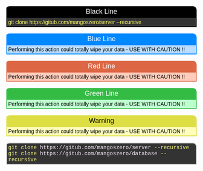 <style>
    .blackline
    {
        background-color: #000000;
        color: #FFFFFF;
        font-family: arial, sans-serif;
        font-size: 18px;
        text-align: center;
        padding: 4px;
        border-top-left-radius: 10px 5px;
        border-top-right-radius: 10px;
        -moz-border-radius-topleft: 10px 5px;
        -moz-border-radius-topright: 10px;
    }
    .blackborder
    {
        border-color: #000000;
        background-color: #333333;
        border-width: 2px;
        padding: 3px;
        border-style: solid;
        color: #FFFF66;
        font-family: arial, sans-serif;
        font-size: 14px;
        text-align: left;
    }
    .blueline
    {
        background-color: #0088FF;
        color: #FFFFFF;
        font-family: arial, sans-serif;
        font-size: 18px;
        text-align: center;
        padding: 4px;
        border-top-left-radius: 10px 5px;
        border-top-right-radius: 10px;
        -moz-border-radius-topleft: 10px 5px;
        -moz-border-radius-topright: 10px;
    }
    .blueborder
    {
        border-color: #0088FF;
        background-color: #BBDDFF;
        border-width: 2px;
        padding: 3px;
        border-style: solid;
        color: #000000;
        font-family: arial, sans-serif;
        font-size: 14px;
        text-align: left;
    }
    .greenline
    {
        background-color: #33BB44;
        color: #FFFFFF;
        font-family: arial, sans-serif;
        font-size: 18px;
        text-align: center;
        padding: 4px;
        border-top-left-radius: 10px 5px;
        border-top-right-radius: 10px;
        -moz-border-radius-topleft: 10px 5px;
        -moz-border-radius-topright: 10px;
    }
    .greenborder
    {
        border-color: #33BB44;
        background-color: #BBFFCC;
        border-width: 2px;
        padding: 3px;
        border-style: solid;
        color: #000000;
        font-family: arial, sans-serif;
        font-size: 14px;
        text-align: left;
    }
    .redline
    {
        background-color: #DD6644;
        color: #FFFFFF;
        font-family: arial, sans-serif;
        font-size: 18px;
        text-align: center;
        padding: 4px;
        border-top-left-radius: 10px 5px;
        border-top-right-radius: 10px;
        -moz-border-radius-topleft: 10px 5px;
        -moz-border-radius-topright: 10px;
    }
    .redborder
    {
        border-color: #DD6644;
        background-color: #FFCCBB;
        border-width: 2px;
        padding: 3px;
        border-style: solid;
        color: #000000;
        font-family: arial, sans-serif;
        font-size: 14px;
        text-align: left;
    }
    .yellowline
    {
        background-color: #DDDD44;
        color: #000000;
        font-family: arial, sans-serif;
        font-size: 18px;
        text-align: center;
        padding: 4px;
        border-top-left-radius: 10px 5px;
        border-top-right-radius: 10px;
        -moz-border-radius-topleft: 10px 5px;
        -moz-border-radius-topright: 10px;
    }
    .yellowborder
    {
        border-color: #DDDD44;
        background-color: #FFFFBB;
        border-width: 2px;
        padding: 3px;
        border-style: solid;
        color: #000000;
        font-family: arial, sans-serif;
        font-size: 14px;
        text-align: left;
    }
    .dosline
    {
        border-color: #C0C0C0;
        background-color: #333333;
        border-width: 2px;
        padding: 3px;
        border-style: solid;
        color: #FFFFFF;
        font-family: courier, sans-serif;
        font-size: 14px;
        text-align: left;
        border-top-left-radius: 10px 5px;
        border-top-right-radius: 10px;
        -moz-border-radius-topleft: 10px 5px;
        -moz-border-radius-topright: 10px;
    }
    .doslinered
    {
        border-color: #C0C0C0;
        background-color: #333333;
        color: #FEEEFF;
        font-family: courier, sans-serif;
        font-size: 14px;
        text-align: left;
    }
    .doslineyellow
    {
        border-color: #C0C0C0;
        background-color: #333333;
        color: #FFFF88;
        font-family: courier, sans-serif;
        font-size: 14px;
        text-align: left;
    }

</style>

<div class='blackline'>Black Line</div>
<div class='blackborder'>git clone https://gitub.com/mangoszero/server --recursive</div><br />

<div class='blueline'>Blue Line</div>
<div class='blueborder'>Performing this action could totally wipe your data - USE WITH CAUTION !!</div><br />

<div class='redline'>Red Line</div>
<div class='redborder'>Performing this action could totally wipe your data - USE WITH CAUTION !!</div><br />

<div class='greenline'>Green Line</div>
<div class='greenborder'>Performing this action could totally wipe your data - USE WITH CAUTION !!</div><br />

<div class='yellowline'>Warning</div>
<div class='yellowborder'>Performing this action could totally wipe your data - USE WITH CAUTION !!</div><br />

<div class='dosline'><span class='doslineyellow'>git clone</span> <span class='doslinered'>https://gitub.com/mangoszero/server</span> <span class='doslineyellow'>--recursive</span><br />
    <span class='doslineyellow'>git clone</span> <span class='doslinered'>https://gitub.com/mangoszero/database</span> <span class='doslineyellow'>--recursive</span><br />
</div><br />

